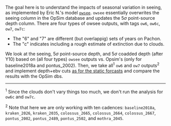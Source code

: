 The goal here is to understand the impacts of seasonal variation in seeing, as implemented by Eric N.'s model [`owsee`](https://github.com/LSSTDESC/ObsStrat/tree/owsee/code/simsee ). `owsee` essentially overwrites the seeing column in the OpSim database and updates the 5$\sigma$ point-source depth column. There are four types of owsee outputs, with tags `ow6`, `ow6c`, `ow7`, `ow7c`:
- The "6" and "7" are different (but overlappig) sets of years on Pachon.
- The "c" indicates including a rough estimate of extinction due to clouds.

We look at the seeing, 5$\sigma$ point-source depth, and 5$\sigma$ coadded depth (after Y10) based on (all four types) `owsee` outputs vs. Opsim's (only for baseline2018a and pontus_2002). Then, we take all<sup>1</sup> `ow6` and `ow7` outputs<sup>2</sup> and implement depth+ebv cuts [as for the static forcasts](https://github.com/LSSTDESC/ObsStrat/tree/static/static/depth_cuts ) and compare the results with the OpSim dbs.


--------------------------
<sup>1</sup> Since the clouds don't vary things too much, we don't run the analysis for `ow6c` and `ow7c`.

<sup>2</sup> Note that here we are only working with ten cadences: `baseline2018a`, `kraken_2026`, `kraken_2035`, `colossus_2665`, `colossus_2664`, `colossus_2667`, `pontus_2002`, `pontus_2489`, `pontus_2502`, and `mothra_2045`.